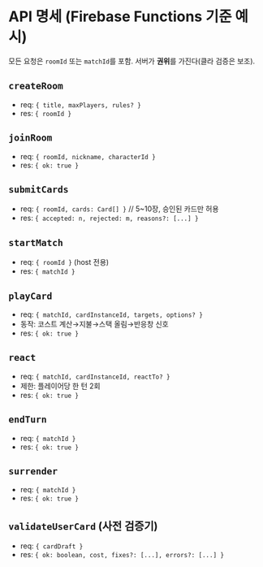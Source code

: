 # API 명세 (Firebase Functions 기준 예시)

모든 요청은 `roomId` 또는 `matchId`를 포함. 서버가 **권위**를 가진다(클라 검증은 보조).

## `createRoom`
- req: `{ title, maxPlayers, rules? }`
- res: `{ roomId }`

## `joinRoom`
- req: `{ roomId, nickname, characterId }`
- res: `{ ok: true }`

## `submitCards`
- req: `{ roomId, cards: Card[] }`  // 5~10장, 승인된 카드만 허용
- res: `{ accepted: n, rejected: m, reasons?: [...] }`

## `startMatch`
- req: `{ roomId }` (host 전용)
- res: `{ matchId }`

## `playCard`
- req: `{ matchId, cardInstanceId, targets, options? }`
- 동작: 코스트 계산→지불→스택 올림→반응창 신호
- res: `{ ok: true }`

## `react`
- req: `{ matchId, cardInstanceId, reactTo? }`
- 제한: 플레이어당 한 턴 2회
- res: `{ ok: true }`

## `endTurn`
- req: `{ matchId }`
- res: `{ ok: true }`

## `surrender`
- req: `{ matchId }`
- res: `{ ok: true }`

## `validateUserCard` (사전 검증기)
- req: `{ cardDraft }`
- res: `{ ok: boolean, cost, fixes?: [...], errors?: [...] }`
